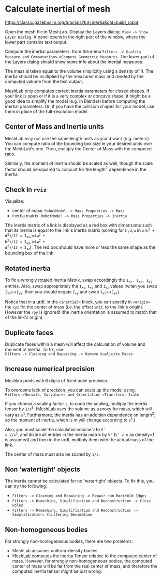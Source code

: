 # Calculate inertial of mesh

https://classic.gazebosim.org/tutorials?tut=inertia&cat=build_robot

Open the mesh file in MeshLab. Display the Layers dialog: `View -> Show Layer Dialog`. A panel opens in the right part of the window, where the lower part contains text output.

Compute the inertial parameters: from the menu `Filters -> Quality Measure and Computations->Compute Geometric Measures`. The lower part of the Layers dialog should show some info about the inertial measures.

The mass is taken equal to the volume (implicitly using a density of 1).
The inertia should be multiplied by the measured mass and divided by the computed volume from the text output.

MeshLab only computes correct inertia parameters for closed shapes. If your link is open or if it is a very complex or concave shape, it might be a good idea to simplify the model (e.g. in Blender) before computing the inertial parameters. Or, if you have the collision shapes for your model, use them in place of the full-resolution model.

## Center of Mass and Inertia units

MeshLab may not use the same length units as you'd want (e.g. meters). You can compute ratio of the bounding box size in your desired units over the MeshLab's one. Then, multiply the Center of Mass with the computed ratio.

Similarly, the moment of inertia should be scaled as well, though the scale factor should be squared to account for the length<sup>2</sup> dependence in the inertia.

## Check in `rviz`

Visualize:
- center of mass: `RobotModel -> Mass Properties -> Mass`
- inertia matrix: `RobotModel -> Mass Properties -> Inertia`

The inertia matrix of a link is displayed as a red box with dimensions such that its inertia is equal to the link's inertia matrix (solving for `h,d,w` in <code>m(h<sup>2</sup> + d<sup>2</sup>)/12 = I<sub>xx</sub></code>, <code>m(w<sup>2</sup> + h<sup>2</sup>)/12 = I<sub>yy</sub></code>, <code>m(w<sup>2</sup> + d<sup>2</sup>)/12 = I<sub>zz</sub></code>).
The red box should have more or less the same shape as the bounding box of the link.

## Rotated inertia
To fix a wrongly rotated Inertia Matrix, swap accordingly the <code>I<sub>xx</sub>, I<sub>yy</sub>, I<sub>zz</sub></code> entries. Also, swap appropriately the <code>I<sub>xy</sub></code>, <code>I<sub>xz</sub></code> and <code>I<sub>yz</sub></code> values (when you swap <code>I<sub>xx</sub></code><-><code>I<sub>yy</sub></code>, then you should negate <code>I<sub>xy</sub></code> and swap <code>I<sub>xz</sub></code><-><code>I<sub>yz</sub></code>).

Notice that in a urdf, in the `<inertial>` block, you can specify in `<origin>` the `xyz` fot the center of mass (i.e. the offset w.r.t. to the link's origin). However the `rpy` is ignored! (the inertia orientation is assumed to match that of the link's origin). 

## Duplicate faces
Duplicate faces within a mesh will affect the calculation of volume and moment of inertia. To fix, use: \
`Filters -> Cleaning and Repairing -> Remove Duplicate Faces`

## Increase numerical precision
Meshlab prints with 6 digits of fixed point precision.

To overcome lack of precision, you can scale up the model using:\
`Filters->Normals, Curvatures and Orientation->Transform: Scale`

If you choose a scaling factor `s`, to undo the scaling, multiply the inertia tensor by <code>1/s<sup>5</sup></code>.
(MeshLab uses the volume as a proxy for mass, which will vary as <code>s<sup>3</sup></code>. Furthermore, the inertia has an addition dependence on length<sup>2</sup>, so the moment of inertia, which is m will change according to <code>s<sup>5</sup></code>.)

Also, you must scale the calculated volume `V` to <code>V' = V/s<sup>3</sup></code>, and divide all entries in the inertia matrix by `V'` (`V' = m` as density=1 is assumed) and then in the urdf, multiply them with the actual mass of the link.

The center of mass must also be scaled by <code>1/s</code>.

## Non 'watertight' objects
The inertia cannot be calculated for no 'watertight' objects. To fix this, you can try the following:
- `Filters -> Cleaning and Repairing -> Repair non Manifold Edges`
- `Filters -> Remeshing, Simplification and Reconstruction -> Close Holes`
- `Filters -> Remeshing, Simplification and Reconstruction -> Simplification: Clustering Decimation`

## Non-homogeneous bodies
For strongly non-homogeneous bodies, there are two problems:
- MeshLab assumes uniform-density bodies. 
- MeshLab computes the Inertia Tensor relative to the computed center of mass. However, for strongly non-homogeneous bodies, the computed center of mass will be far from the real center of mass, and therefore the computed inertia tensor might be just wrong.